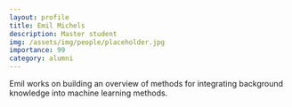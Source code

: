 ```yaml
---
layout: profile
title: Emil Michels
description: Master student
img: /assets/img/people/placeholder.jpg
importance: 99
category: alumni
---
```


Emil works on building an overview of methods for integrating background knowledge into machine learning methods.
